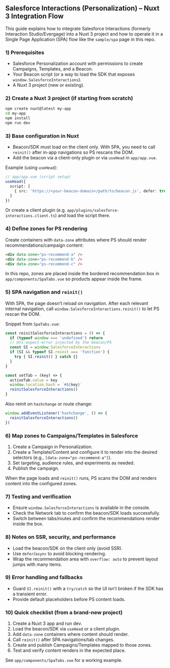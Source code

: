 ## Salesforce Interactions (Personalization) – Nuxt 3 Integration Flow

This guide explains how to integrate Salesforce Interactions (formerly Interaction Studio/Evergage) into a Nuxt 3 project and how to operate it in a Single Page Application (SPA) flow like the `sample/spa` page in this repo.

### 1) Prerequisites
- Salesforce Personalization account with permissions to create Campaigns, Templates, and a Beacon.
- Your Beacon script (or a way to load the SDK that exposes `window.SalesforceInteractions`).
- A Nuxt 3 project (new or existing).

### 2) Create a Nuxt 3 project (if starting from scratch)
```bash
npm create nuxt@latest my-app
cd my-app
npm install
npm run dev
```

### 3) Base configuration in Nuxt
- Beacon/SDK must load on the client only. With SPA, you need to call `reinit()` after in-app navigations so PS rescans the DOM.
- Add the beacon via a client-only plugin or via `useHead` in `app/app.vue`.

Example (using `useHead`):
```ts
// app/app.vue (script setup)
useHead({
  script: [
    { src: 'https://<your-beacon-domain>/path/to/beacon.js', defer: true }
  ]
})
```

Or create a client plugin (e.g. `app/plugins/salesforce-interactions.client.ts`) and load the script there.

### 4) Define zones for PS rendering
Create containers with `data-zone` attributes where PS should render recommendations/campaign content:
```html
<div data-zone="ps-recommend-a" />
<div data-zone="ps-recommend-b" />
<div data-zone="ps-recommend-c" />
```

In this repo, zones are placed inside the bordered recommendation box in `app/components/SpaTabs.vue` so products appear inside the frame.

### 5) SPA navigation and `reinit()`
With SPA, the page doesn’t reload on navigation. After each relevant internal navigation, call `window.SalesforceInteractions.reinit()` to let PS rescan the DOM.

Snippet from `SpaTabs.vue`:
```ts
const reinitSalesforceInteractions = () => {
  if (typeof window === 'undefined') return
  // @ts-expect-error injected by the beacon/PS
  const SI = window.SalesforceInteractions
  if (SI && typeof SI.reinit === 'function') {
    try { SI.reinit() } catch {}
  }
}

const setTab = (key) => {
  activeTab.value = key
  window.location.hash = `#${key}`
  reinitSalesforceInteractions()
}
```

Also reinit on `hashchange` or route change:
```ts
window.addEventListener('hashchange', () => {
  reinitSalesforceInteractions()
})
```

### 6) Map zones to Campaigns/Templates in Salesforce
1. Create a Campaign in Personalization.
2. Create a Template/Content and configure it to render into the desired selectors (e.g., `[data-zone="ps-recommend-a"]`).
3. Set targeting, audience rules, and experiments as needed.
4. Publish the campaign.

When the page loads and `reinit()` runs, PS scans the DOM and renders content into the configured zones.

### 7) Testing and verification
- Ensure `window.SalesforceInteractions` is available in the console.
- Check the Network tab to confirm the beacon/SDK loads successfully.
- Switch between tabs/routes and confirm the recommendations render inside the box.

### 8) Notes on SSR, security, and performance
- Load the beacon/SDK on the client only (avoid SSR).
- Use `defer`/`async` to avoid blocking rendering.
- Wrap the recommendation area with `overflow: auto` to prevent layout jumps with many items.

### 9) Error handling and fallbacks
- Guard `SI.reinit()` with a `try/catch` so the UI isn’t broken if the SDK has a transient error.
- Provide default placeholders before PS content loads.

### 10) Quick checklist (from a brand-new project)
1. Create a Nuxt 3 app and run dev.
2. Load the beacon/SDK via `useHead` or a client plugin.
3. Add `data-zone` containers where content should render.
4. Call `reinit()` after SPA navigations/tab changes.
5. Create and publish Campaigns/Templates mapped to those zones.
6. Test and verify content renders in the expected place.

See `app/components/SpaTabs.vue` for a working example.


